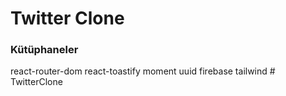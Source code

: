 <h1>Twitter Clone </h1>

<h3> Kütüphaneler </h3>
react-router-dom
react-toastify
moment
uuid
firebase
tailwind
# TwitterClone
